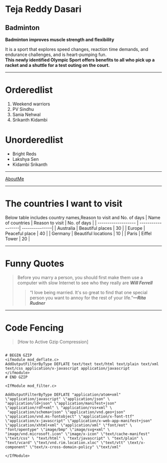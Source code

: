 # Teja Reddy Dasari
## Badminton

**Badminton improves muscle strength and flexibility**

It is a sport that explores speed changes, reaction time demands, and endurance challenges, and is heart-pumping fun.<br>**This newly identified Olympic Sport offers benefits to all who pick up a racket and a shuttle for a test outing on the court.**

----------

# Orderedlist
1. Weekend warriors
5. PV Sindhu
4. Sania Nehwal
2. Srikanth Kidambi

# Unorderedlist
- Bright Reds
- Lakshya Sen 
- Kidambi Srikanth

------------


[AboutMe](https://github.com/DasariTejaReddy/assignment2-Dasari/blob/main/WhatsApp%20Image%202023-02-01%20at%2012.23.06%20PM.jpeg)

-------

# The countries I want to visit

Below table includes country names,Reason to visit and No. of days
|    Name of countries   |   Reason to visit   |    No. of days   |
|  -------------------  |  ------------------|   ---------------|
|   Australia         |  Beautiful places   |  30    |
|   Europe            |  Peaceful place    | 40     |
|   Germany           |  Beautiful locations  | 10   |
|   Paris             |  Eiffel Tower       |  20  |

------------------

# Funny Quotes

>Before you marry a person, you should first make them use a computer with slow Internet to see who they really are ***Will Ferrell***
>>“I love being married. It's so great to find that one special person you want to annoy for the rest of your life.”***—Rita Rudner***

---------


# Code Fencing

> [How to Active Gzip Compression]
``` (https://stackoverflow.com/questions/20520314/enable-gzip-compression)

# BEGIN GZIP
<ifmodule mod_deflate.c>
AddOutputFilterByType DEFLATE text/text text/html text/plain text/xml text/css application/x-javascript application/javascript
</ifmodule>
# END GZIP

<IfModule mod_filter.c>

AddOutputFilterByType DEFLATE "application/atom+xml" \"application/javascript" \"application/json" \
"application/ld+json" \"application/manifest+json" \"application/rdf+xml" \ "application/rss+xml" \
 "application/schema+json" \"application/vnd.geo+json" \"application/vnd.ms-fontobject" \"application/x-font-ttf" \"application/x-javascript" \"application/x-web-app-manifest+json" \"application/xhtml+xml" \"application/xml" \"font/eot" \ "font/opentype" \"image/bmp" \"image/svg+xml" \ "image/vnd.microsoft.icon" \"image/x-icon" \"text/cache-manifest" \"text/css" \ "text/html" \ "text/javascript" \ "text/plain" \ "text/vcard" \"text/vnd.rim.location.xloc" \"text/vtt" \text/x-component" \"text/x-cross-domain-policy" \"text/xml"

</IfModule>





